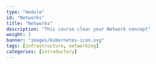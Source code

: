 ```yaml
---
type: "module"
id: "Networks"
title: "Networks"
description: "This course clear your Network concept"
weight: 3
banner: "images/kubernetes-icon.svg"
tags: [infrastructure, networking]
categories: [introductory]
---
```


